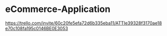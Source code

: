# eCommerce-Application
https://trello.com/invite/60c20fe5efa72d6b335eba11/ATTIe39328f3170ae18e70c108fa195c0146BE0E3053